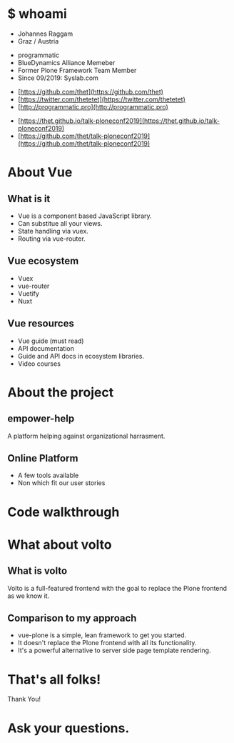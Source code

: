 <!-- .slide: data-background="darkgreen" -->
# $ whoami


<!-- .slide: data-background="darkgreen" -->
- Johannes Raggam
- Graz / Austria


<!-- .slide: data-background="darkgreen" -->
- programmatic
- BlueDynamics Alliance Memeber
- Former Plone Framework Team Member
- Since 09/2019: Syslab.com


<!-- .slide: data-background="darkgreen" -->
- [https://github.com/thet](https://github.com/thet)
- [https://twitter.com/thetetet](https://twitter.com/thetetet)
- [http://programmatic.pro](http://programmatic.pro)


<!-- .slide: data-background="darkgreen" -->
- [https://thet.github.io/talk-ploneconf2019](https://thet.github.io/talk-ploneconf2019)
- [https://github.com/thet/talk-ploneconf2019](https://github.com/thet/talk-ploneconf2019)




<!-- .slide: data-background="yellow" -->
# About Vue


<!-- .slide: data-background="yellow" -->
## What is it

- Vue is a component based JavaScript library.
- Can substitue all your views.
- State handling via vuex.
- Routing via vue-router.


<!-- .slide: data-background="yellow" -->
## Vue ecosystem

- Vuex
- vue-router
- Vuetify
- Nuxt


<!-- .slide: data-background="yellow" -->
## Vue resources

- Vue guide (must read)
- API documentation 
- Guide and API docs in ecosystem libraries.
- Video courses




<!-- .slide: data-background="green" -->
# About the project


<!-- .slide: data-background="green" -->
## empower-help

A platform helping against organizational harrasment.


<!-- .slide: data-background="green" -->
## Online Platform

- A few tools available
- Non which fit our user stories




<!-- .slide: data-background="blue" -->
# Code walkthrough




<!-- .slide: data-background="fuchsia" -->
# What about volto

## What is volto

Volto is a full-featured frontend with the goal to replace the Plone frontend as we know it.


## Comparison to my approach

- vue-plone is a simple, lean framework to get you started.
- It doesn't replace the Plone frontend with all its functionality.
- It's a powerful alternative to server side page template rendering.




<!-- .slide: data-background="cyan" -->
# That's all folks!

Thank You!




<!-- .slide: data-background="darkviolet" -->
# Ask your questions.


